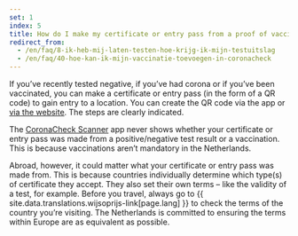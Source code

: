 ```yaml
---
set: 1
index: 5
title: How do I make my certificate or entry pass from a proof of vaccination, proof of recovery or a negative test result?
redirect_from: 
  - /en/faq/8-ik-heb-mij-laten-testen-hoe-krijg-ik-mijn-testuitslag
  - /en/faq/40-hoe-kan-ik-mijn-vaccinatie-toevoegen-in-coronacheck
---
```

If you’ve recently tested negative, if you’ve had corona or if you’ve been vaccinated, you can make a certificate or entry pass (in the form of a QR code) to gain entry to a location. You can create the QR code via the app or [via the website](/en/print). The steps are clearly indicated. 
 
The [CoronaCheck Scanner](/en/scanner) app never shows whether your certificate or entry pass was made from a positive/negative test result or a vaccination. This is because vaccinations aren’t mandatory in the Netherlands.

Abroad, however, it could matter what your certificate or entry pass was made from. This is because countries individually determine which type(s) of certificate they accept. They also set their own terms – like the validity of a test, for example. Before you travel, always go to {{ site.data.translations.wijsoprijs-link[page.lang] }} to check the terms of the country you’re visiting. The Netherlands is committed to ensuring the terms within Europe are as equivalent as possible.
